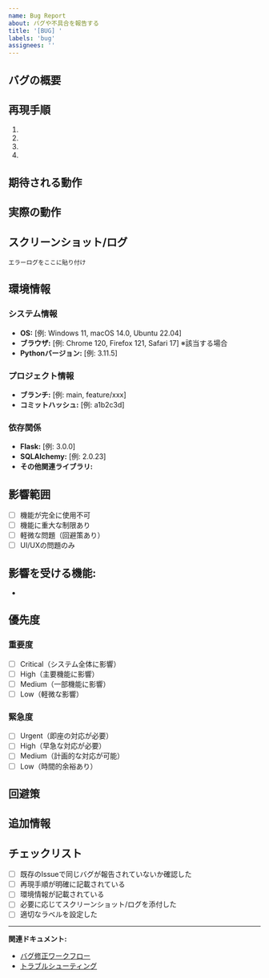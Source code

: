 ```yaml
---
name: Bug Report
about: バグや不具合を報告する
title: '[BUG] '
labels: 'bug'
assignees: ''
---
```


## バグの概要
<!-- バグの内容を簡潔に説明してください -->


## 再現手順
<!-- バグを再現するための手順を記載してください -->

1.
2.
3.
4.

## 期待される動作
<!-- 本来どのように動作すべきかを説明してください -->


## 実際の動作
<!-- 実際にどのような動作になっているかを説明してください -->


## スクリーンショット/ログ
<!-- 該当する場合、スクリーンショットやエラーログを添付してください -->

```
エラーログをここに貼り付け
```

## 環境情報

### システム情報
- **OS:** [例: Windows 11, macOS 14.0, Ubuntu 22.04]
- **ブラウザ:** [例: Chrome 120, Firefox 121, Safari 17] ※該当する場合
- **Pythonバージョン:** [例: 3.11.5]

### プロジェクト情報
- **ブランチ:** [例: main, feature/xxx]
- **コミットハッシュ:** [例: a1b2c3d]

### 依存関係
- **Flask:** [例: 3.0.0]
- **SQLAlchemy:** [例: 2.0.23]
- **その他関連ライブラリ:**

## 影響範囲
<!-- このバグの影響範囲を説明してください -->

- [ ] 機能が完全に使用不可
- [ ] 機能に重大な制限あり
- [ ] 軽微な問題（回避策あり）
- [ ] UI/UXの問題のみ

**影響を受ける機能:**
-
-

## 優先度
<!-- バグの重要度と緊急度を選択してください -->

### 重要度
- [ ] Critical（システム全体に影響）
- [ ] High（主要機能に影響）
- [ ] Medium（一部機能に影響）
- [ ] Low（軽微な影響）

### 緊急度
- [ ] Urgent（即座の対応が必要）
- [ ] High（早急な対応が必要）
- [ ] Medium（計画的な対応が可能）
- [ ] Low（時間的余裕あり）

## 回避策
<!-- もし回避策が見つかっている場合は記載してください -->


## 追加情報
<!-- その他、開発者が知っておくべき情報を記載してください -->


## チェックリスト
<!-- Issue作成前に以下を確認してください -->

- [ ] 既存のIssueで同じバグが報告されていないか確認した
- [ ] 再現手順が明確に記載されている
- [ ] 環境情報が記載されている
- [ ] 必要に応じてスクリーンショット/ログを添付した
- [ ] 適切なラベルを設定した

---

**関連ドキュメント:**
- [バグ修正ワークフロー](../../docs/development/git_workflow.md#72-バグ修正の流れ)
- [トラブルシューティング](../../docs/guides/troubleshooting.md)
